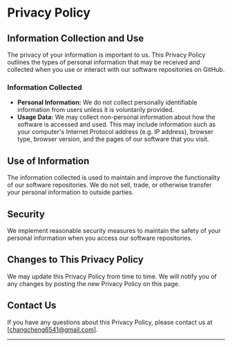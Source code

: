 # Privacy Policy

## Information Collection and Use

The privacy of your information is important to us. This Privacy Policy outlines the types of personal information that may be received and collected when you use or interact with our software repositories on GitHub.

### Information Collected

- **Personal Information:** We do not collect personally identifiable information from users unless it is voluntarily provided.
- **Usage Data:** We may collect non-personal information about how the software is accessed and used. This may include information such as your computer's Internet Protocol address (e.g. IP address), browser type, browser version, and the pages of our software that you visit.

## Use of Information

The information collected is used to maintain and improve the functionality of our software repositories. We do not sell, trade, or otherwise transfer your personal information to outside parties.

## Security

We implement reasonable security measures to maintain the safety of your personal information when you access our software repositories.

## Changes to This Privacy Policy

We may update this Privacy Policy from time to time. We will notify you of any changes by posting the new Privacy Policy on this page.

## Contact Us

If you have any questions about this Privacy Policy, please contact us at [changcheng6541@gmail.com].

---


